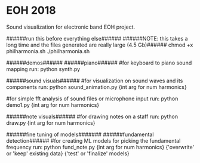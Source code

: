 # EOH 2018

Sound visualization for electronic band EOH project.

######run this before everything else######
######NOTE: this takes a long time and the files generated are really large (4.5 Gb)######
chmod +x philharmonia.sh
./philharmonia.sh

######demos######
######piano######
#for keyboard to piano sound mapping run:
python synth.py

######sound visuals######
#for visualization on sound waves and its components run:
python sound_animation.py {int arg for num harmonics}

#for simple fft analysis of sound files or microphone input run:
python demo1.py {int arg for num harmonics}

######note visuals######
#for drawing notes on a staff run:
python draw.py {int arg for num harmonics}



######fine tuning of models#######
######fundamental detection######
#for creating ML models for picking the fundamental frequency run:
python fund_note.py {int arg for num harmonics} {'overwrite' or 'keep' existing data} {'test' or 'finalize' models}
